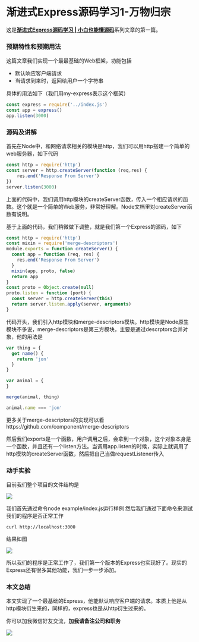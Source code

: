 # 渐进式Express源码学习1-万物归宗

这是[**渐进式Express源码学习 | 小白也能懂源码**](https://github.com/sunkuo/grow-to-express)系列文章的第一篇。

### 预期特性和预期用法
这篇文章我们实现一个最最基础的Web框架，功能包括

- 默认响应客户端请求
- 当请求到来时，返回给用户一个字符串

具体的用法如下（我们用my-express表示这个框架）

```javascript
const express = require('../index.js')
const app = express()
app.listen(3000)
```

### 源码及讲解

首先在Node中，和网络请求相关的模块是http，我们可以用http搭建一个简单的web服务器，如下代码

```javascript
const http = require('http')
const server = http.createServer(function (req,res) {
	res.end('Response From Server')
})
server.listen(3000)
```

上面的代码中，我们调用http模块的createServer函数，传入一个相应请求的函数。这个就是一个简单的Web服务，非常好理解。Node文档里对createServer函数有说明。

基于上面的代码，我们稍微做下调整，就是我们第一个Express的源码，如下

```javascript
const http = require('http')
const mixin = require('merge-descriptors')
module.exports = function createServer() {
  const app = function (req, res) {
    res.end('Response From Server')
  }
  mixin(app, proto, false)
  return app
}
const proto = Object.create(null)
proto.listen = function (port) {
  const server = http.createServer(this)
  return server.listen.apply(server, arguments)
}
```

代码开头，我们引入http模块和merge-descriptors模块。http模块是Node原生模块不多说，merge-descriptors是第三方模块，主要是通过descrptors合并对象，他的用法是

```javascript
var thing = {
  get name() {
    return 'jon'
  }
}

var animal = {
}

merge(animal, thing)

animal.name === 'jon'
```

更多关于merge-descriptors的实现可以看https://github.com/component/merge-descriptors

然后我们exports是一个函数，用户调用之后，会拿到一个对象，这个对象本身是一个函数，并且还有一个listen方法。当调用app.listen的时候，实际上就调用了http模块的createServer函数，然后把自己当做requestListener传入

### 动手实验
目前我们整个项目的文件结构是

![](http://oyo14vy95.bkt.clouddn.com/17-12-4/10367651.jpg)

我们首先通过命令node example/index.js运行样例
然后我们通过下面命令来测试我们的程序是否正常工作

```shell
curl http://localhost:3000
```

结果如图

![](http://oyo14vy95.bkt.clouddn.com/17-12-4/39940402.jpg)

所以我们的程序是正常工作了，我们第一个版本的Express也实现好了。现实的Express还有很多其他功能，我们一步一步添加。

### 本文总结
本文实现了一个最基础的Express，他能默认响应客户端的请求。本质上他是从http模块衍生来的，同样的，express也是从http衍生过来的。

你可以加我微信好友交流，**加我请备注公司和职务**

![](http://oyo14vy95.bkt.clouddn.com/17-12-4/99218404.jpg)


